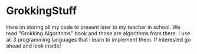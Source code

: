 # GrokkingStuff

Here im storing all my code to present later to my teacher in school. 
We read "Grokking Algorithms" book and those are algorithms from there. 
I use all 3 programming languages that i learn to implement them. 
If interested go ahead and look inside! 
